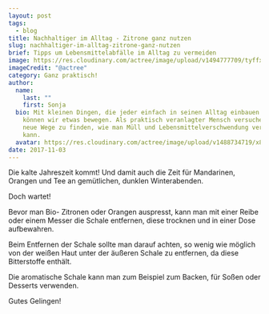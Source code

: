 ```yaml
---
layout: post
tags:
  - blog
title: Nachhaltiger im Alltag - Zitrone ganz nutzen
slug: nachhaltiger-im-alltag-zitrone-ganz-nutzen
brief: Tipps um Lebensmittelabfälle im Alltag zu vermeiden
image: https://res.cloudinary.com/actree/image/upload/v1494777709/tyffxtxicivt7kbio0lx.jpg
imageCredit: "@actree"
category: Ganz praktisch!
author:
  name:
    last: ""
    first: Sonja
  bio: Mit kleinen Dingen, die jeder einfach in seinen Alltag einbauen kann,
    können wir etwas bewegen. Als praktisch veranlagter Mensch versuche ich,
    neue Wege zu finden, wie man Müll und Lebensmittelverschwendung verhindern
    kann.
  avatar: https://res.cloudinary.com/actree/image/upload/v1488734719/x8yjmgb9aevnzug1znrt.jpg
date: 2017-11-03
---
```


Die kalte Jahreszeit kommt! Und damit auch die Zeit für Mandarinen, Orangen und Tee an gemütlichen, dunklen Winterabenden.

Doch wartet!

Bevor man Bio- Zitronen oder Orangen auspresst, kann man mit einer Reibe oder einem Messer die Schale entfernen, diese trocknen und in einer Dose aufbewahren.

Beim Entfernen der Schale sollte man darauf achten, so wenig wie möglich von der weißen Haut unter der äußeren Schale zu entfernen, da diese Bitterstoffe enthält.

Die aromatische Schale kann man zum Beispiel zum Backen, für Soßen oder Desserts verwenden.

Gutes Gelingen!